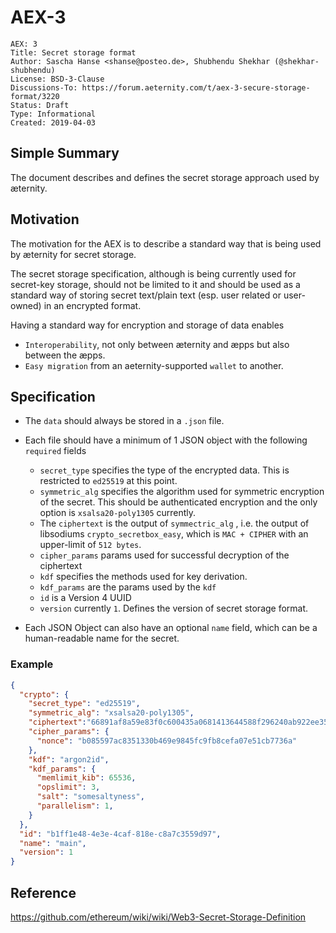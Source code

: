 # AEX-3

```
AEX: 3
Title: Secret storage format
Author: Sascha Hanse <shanse@posteo.de>, Shubhendu Shekhar (@shekhar-shubhendu)
License: BSD-3-Clause
Discussions-To: https://forum.aeternity.com/t/aex-3-secure-storage-format/3220
Status: Draft
Type: Informational
Created: 2019-04-03
```

## Simple Summary

The document describes and defines the secret storage approach used by æternity.

## Motivation

The motivation for the AEX is to describe a standard way that is being used by æternity for secret storage.

The secret storage specification, although is being currently used for secret-key storage, should not be limited to it and should be used as a standard way of storing secret text/plain text (esp. user related or user-owned) in an encrypted format.

Having a standard way for encryption and storage of data enables

- `Interoperability`, not only between æternity and æpps but also between the æpps.
- `Easy migration` from an aeternity-supported `wallet` to another.

## Specification

- The `data` should always be stored in a `.json` file.
- Each file should have a minimum of 1 JSON object with the following `required` fields

  - `secret_type` specifies the type of the encrypted data. This is restricted to `ed25519` at this point.
  - `symmetric_alg` specifies the algorithm used for symmetric encryption of the secret. This should be authenticated encryption and the only option is `xsalsa20-poly1305` currently.
  - The `ciphertext` is the output of `symmectric_alg` , i.e. the output of libsodiums `crypto_secretbox_easy`, which is `MAC + CIPHER` with an upper-limit of `512 bytes`.
  - `cipher_params` params used for successful decryption of the ciphertext
  - `kdf` specifies the methods used for key derivation.
  - `kdf_params` are the params used by the `kdf`
  - `id` is a Version 4 UUID
  - `version` currently `1`. Defines the version of secret storage format.

- Each JSON Object can also have an optional `name` field, which can be a human-readable name for the secret.

### Example

```json
{
  "crypto": {
    "secret_type": "ed25519",
    "symmetric_alg": "xsalsa20-poly1305",
    "ciphertext":"66891af8a59e83f0c600435a0681413644588f296240ab922ee357fa5ffa857f2709f8753b2b70d35625203adc6bf6e8",
    "cipher_params": {
      "nonce": "b085597ac8351330b469e9845fc9fb8cefa07e51cb7736a"
    },
    "kdf": "argon2id",
    "kdf_params": {
      "memlimit_kib": 65536,
      "opslimit": 3,
      "salt": "somesaltyness",
      "parallelism": 1,
    }
  },
  "id": "b1ff1e48-4e3e-4caf-818e-c8a7c3559d97",
  "name": "main",
  "version": 1
}
```

## Reference

https://github.com/ethereum/wiki/wiki/Web3-Secret-Storage-Definition
